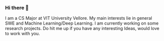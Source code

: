 ### Hi there 👋

<!--
**higgsboson1209/higgsboson1209** is a ✨ _special_ ✨ repository because its `README.md` (this file) appears on your GitHub profile.

Here are some ideas to get you started:

- 🔭 I’m currently working on ...
- 🌱 I’m currently learning ...
- 👯 I’m looking to collaborate on ...
- 🤔 I’m looking for help with ...
- 💬 Ask me about ...
- 📫 How to reach me: sakshamgupta.dev
- 😄 Pronouns: ...
- ⚡ Fun fact: ...
-->
I am a CS Major at VIT University Vellore. My main interests lie in general SWE and Machine Learning/Deep Learning. I am currently working on some research projects. Do hit me up if you have any interesting Ideas, would love to work with you. 

